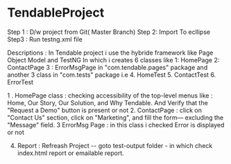 # TendableProject
Step 1 : D/w project from Git( Master Branch)
Step 2: Import To ecllipse
Step3 : Run testng.xml file


Descriptions :
In Tendable project i use the hybride framework like Page Object Model and TestNG
In which i creates 6 classes like  1: HomePage 2: ContactPage 3 : ErrorMsgPage in "com.tendable.pages" package
and another 3 class in   "com.tests" package i.e  4. HomeTest 5. ContactTest  6. ErrorTest

1 . HomePage class : checking accessibility of the top-level menus like : Home, Our Story, Our Solution, and Why
                     Tendable. 
                     And Verify that the "Request a Demo" button is present or not
2. ContactPage :    click on  "Contact Us" section, click on  "Marketing", and fill the form—
                     excluding the "Message" field.
3 ErrorMsg Page :    in this class i checked Error is displayed  or not

4. Report : Refreash Project -- goto test-output folder - in which check index.html report or emailable report.


 
 
